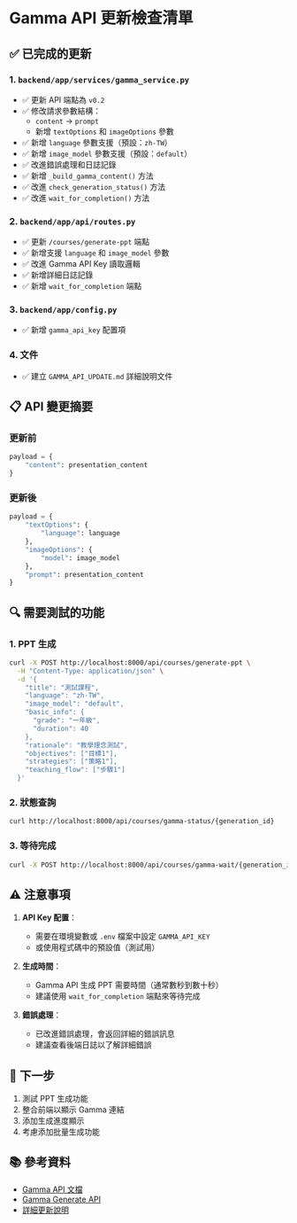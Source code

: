 # Gamma API 更新檢查清單

## ✅ 已完成的更新

### 1. `backend/app/services/gamma_service.py`

- ✅ 更新 API 端點為 `v0.2`
- ✅ 修改請求參數結構：
  - `content` → `prompt`
  - 新增 `textOptions` 和 `imageOptions` 參數
- ✅ 新增 `language` 參數支援（預設：`zh-TW`）
- ✅ 新增 `image_model` 參數支援（預設：`default`）
- ✅ 改進錯誤處理和日誌記錄
- ✅ 新增 `_build_gamma_content()` 方法
- ✅ 改進 `check_generation_status()` 方法
- ✅ 改進 `wait_for_completion()` 方法

### 2. `backend/app/api/routes.py`

- ✅ 更新 `/courses/generate-ppt` 端點
- ✅ 新增支援 `language` 和 `image_model` 參數
- ✅ 改進 Gamma API Key 讀取邏輯
- ✅ 新增詳細日誌記錄
- ✅ 新增 `wait_for_completion` 端點

### 3. `backend/app/config.py`

- ✅ 新增 `gamma_api_key` 配置項

### 4. 文件

- ✅ 建立 `GAMMA_API_UPDATE.md` 詳細說明文件

## 📋 API 變更摘要

### 更新前

```python
payload = {
    "content": presentation_content
}
```

### 更新後

```python
payload = {
    "textOptions": {
        "language": language
    },
    "imageOptions": {
        "model": image_model
    },
    "prompt": presentation_content
}
```

## 🔍 需要測試的功能

### 1. PPT 生成

```bash
curl -X POST http://localhost:8000/api/courses/generate-ppt \
  -H "Content-Type: application/json" \
  -d '{
    "title": "測試課程",
    "language": "zh-TW",
    "image_model": "default",
    "basic_info": {
      "grade": "一年級",
      "duration": 40
    },
    "rationale": "教學理念測試",
    "objectives": ["目標1"],
    "strategies": ["策略1"],
    "teaching_flow": ["步驟1"]
  }'
```

### 2. 狀態查詢

```bash
curl http://localhost:8000/api/courses/gamma-status/{generation_id}
```

### 3. 等待完成

```bash
curl -X POST http://localhost:8000/api/courses/gamma-wait/{generation_id}?timeout=300
```

## ⚠️ 注意事項

1. **API Key 配置**：

   - 需要在環境變數或 `.env` 檔案中設定 `GAMMA_API_KEY`
   - 或使用程式碼中的預設值（測試用）

2. **生成時間**：

   - Gamma API 生成 PPT 需要時間（通常數秒到數十秒）
   - 建議使用 `wait_for_completion` 端點來等待完成

3. **錯誤處理**：
   - 已改進錯誤處理，會返回詳細的錯誤訊息
   - 建議查看後端日誌以了解詳細錯誤

## 🚀 下一步

1. 測試 PPT 生成功能
2. 整合前端以顯示 Gamma 連結
3. 添加生成進度顯示
4. 考慮添加批量生成功能

## 📚 參考資料

- [Gamma API 文檔](https://developers.gamma.app/reference/generate-a-gamma)
- [Gamma Generate API](https://public-api.gamma.app/v0.2/generations)
- [詳細更新說明](./GAMMA_API_UPDATE.md)
